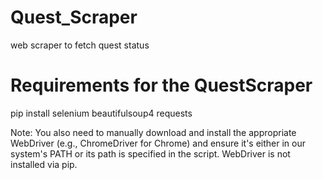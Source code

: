 # Quest_Scraper
web scraper to fetch quest status



# Requirements for the QuestScraper

pip install selenium beautifulsoup4 requests

Note: You also need to manually download and install the appropriate
WebDriver (e.g., ChromeDriver for Chrome) and ensure it's either in
our system's PATH or its path is specified in the script.
WebDriver is not installed via pip.

